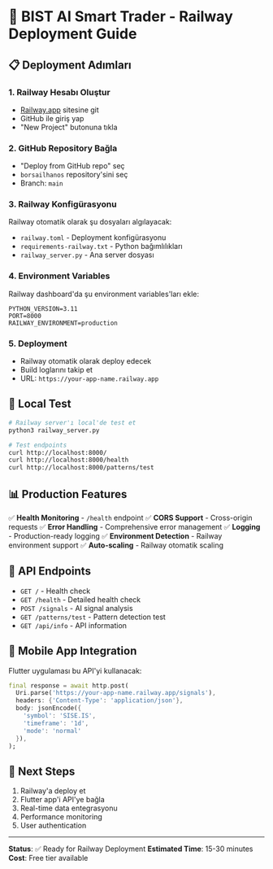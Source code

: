 # 🚀 BIST AI Smart Trader - Railway Deployment Guide

## 📋 Deployment Adımları

### 1. Railway Hesabı Oluştur
- [Railway.app](https://railway.app) sitesine git
- GitHub ile giriş yap
- "New Project" butonuna tıkla

### 2. GitHub Repository Bağla
- "Deploy from GitHub repo" seç
- `borsailhanos` repository'sini seç
- Branch: `main`

### 3. Railway Konfigürasyonu
Railway otomatik olarak şu dosyaları algılayacak:
- `railway.toml` - Deployment konfigürasyonu
- `requirements-railway.txt` - Python bağımlılıkları
- `railway_server.py` - Ana server dosyası

### 4. Environment Variables
Railway dashboard'da şu environment variables'ları ekle:
```
PYTHON_VERSION=3.11
PORT=8000
RAILWAY_ENVIRONMENT=production
```

### 5. Deployment
- Railway otomatik olarak deploy edecek
- Build loglarını takip et
- URL: `https://your-app-name.railway.app`

## 🔧 Local Test

```bash
# Railway server'ı local'de test et
python3 railway_server.py

# Test endpoints
curl http://localhost:8000/
curl http://localhost:8000/health
curl http://localhost:8000/patterns/test
```

## 📊 Production Features

✅ **Health Monitoring** - `/health` endpoint
✅ **CORS Support** - Cross-origin requests
✅ **Error Handling** - Comprehensive error management
✅ **Logging** - Production-ready logging
✅ **Environment Detection** - Railway environment support
✅ **Auto-scaling** - Railway otomatik scaling

## 🚀 API Endpoints

- `GET /` - Health check
- `GET /health` - Detailed health check
- `POST /signals` - AI signal analysis
- `GET /patterns/test` - Pattern detection test
- `GET /api/info` - API information

## 📱 Mobile App Integration

Flutter uygulaması bu API'yi kullanacak:
```dart
final response = await http.post(
  Uri.parse('https://your-app-name.railway.app/signals'),
  headers: {'Content-Type': 'application/json'},
  body: jsonEncode({
    'symbol': 'SISE.IS',
    'timeframe': '1d',
    'mode': 'normal'
  }),
);
```

## 🎯 Next Steps

1. Railway'a deploy et
2. Flutter app'i API'ye bağla
3. Real-time data entegrasyonu
4. Performance monitoring
5. User authentication

---

**Status**: ✅ Ready for Railway Deployment
**Estimated Time**: 15-30 minutes
**Cost**: Free tier available
